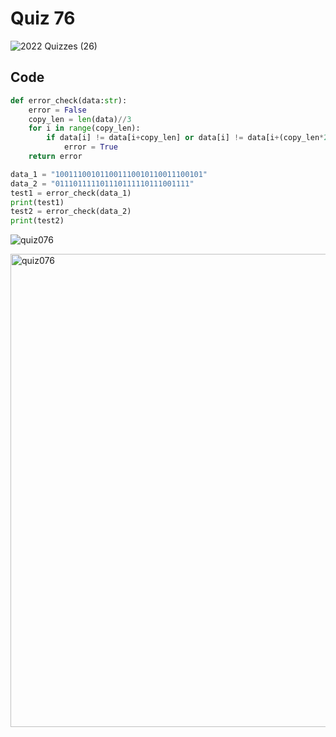 # Quiz 76
![2022  Quizzes (26)](https://github.com/aineethitari/unit4_repo/assets/112055062/ec032445-271c-417d-88ee-cb2afd6cffbc)
## Code
```.py
def error_check(data:str):
    error = False
    copy_len = len(data)//3
    for i in range(copy_len):
        if data[i] != data[i+copy_len] or data[i] != data[i+(copy_len*2)]:
            error = True
    return error

data_1 = "100111001011001110010110011100101"
data_2 = "011101111101110111110111001111"
test1 = error_check(data_1)
print(test1)
test2 = error_check(data_2)
print(test2)
```
![quiz076](https://github.com/aineethitari/unit4_repo/assets/112055062/01d19e0a-af87-4bb8-9f61-854d155a34cc)

<img width="757" alt="quiz076" src="https://github.com/aineethitari/unit4_repo/assets/112055062/646c29bb-5c1f-4c77-b5e5-c8d5406508ff">
